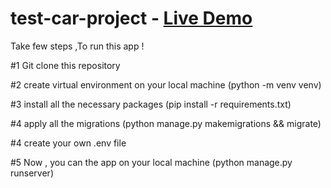 # test-car-project - [Live Demo](https://khodjiyev-carapp-testproject.herokuapp.com/)

Take few steps ,To run this app !

#1 Git clone this repository



#2 create virtual environment on your local machine (python -m venv venv)


#3 install all the necessary packages (pip install -r requirements.txt)

#4 apply all the migrations (python manage.py makemigrations && migrate)

#4 create your own .env file


#5 Now , you can the app on your local machine (python manage.py runserver)
